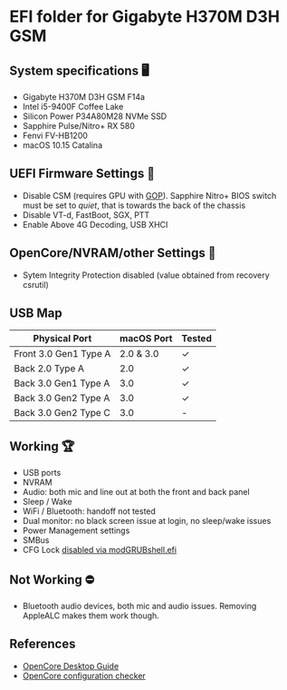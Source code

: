 # EFI folder for Gigabyte H370M D3H GSM

## System specifications 🖥
- Gigabyte H370M D3H GSM F14a
- Intel i5-9400F Coffee Lake
- Silicon Power P34A80M28 NVMe SSD
- Sapphire Pulse/Nitro+ RX 580
- Fenvi FV-HB1200
- macOS 10.15 Catalina

## UEFI Firmware Settings 🔧
- Disable CSM (requires GPU with [GOP](https://uefi.org/sites/default/files/resources/UPFS11_P4_UEFI_GOP_AMD.pdf)). Sapphire Nitro+ BIOS switch must be set to _quiet_, that is towards the back of the chassis
- Disable VT-d, FastBoot, SGX, PTT
- Enable Above 4G Decoding, USB XHCI

## OpenCore/NVRAM/other Settings 🔧
- Sytem Integrity Protection disabled (value obtained from recovery csrutil)

## USB Map
|     Physical Port     | macOS Port | Tested |
| --------------------- | -----------| ------ |
| Front 3.0 Gen1 Type A | 2.0 & 3.0  |   ✓    |
| Back 2.0 Type A       |     2.0    |   ✓    |
| Back 3.0 Gen1 Type A  |     3.0    |   ✓    |
| Back 3.0 Gen2 Type A  |     3.0    |   ✓    |
| Back 3.0 Gen2 Type C  |     3.0    |   -    |



## Working 🏆
- USB ports
- NVRAM
- Audio: both mic and line out at both the front and back panel
- Sleep / Wake
- WiFi / Bluetooth: handoff not tested
- Dual monitor: no black screen issue at login, no sleep/wake issues
- Power Management settings
- SMBus
- CFG Lock [disabled via modGRUBshell.efi](https://dortania.github.io/OpenCore-Desktop-Guide/extras/msr-lock.html)

## Not Working ⛔
- Bluetooth audio devices, both mic and audio issues. Removing AppleALC makes them work though.

## References
* [OpenCore Desktop Guide](https://dortania.github.io/OpenCore-Desktop-Guide/)
* [OpenCore configuration checker](https://opencore.slowgeek.com/)

